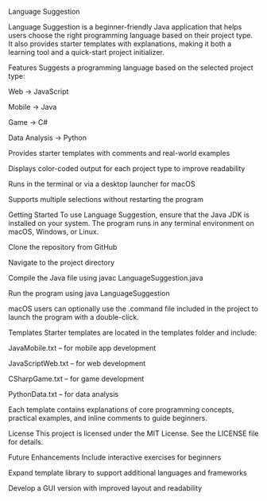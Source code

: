 Language Suggestion


Language Suggestion is a beginner-friendly Java application that helps users choose the right programming language based on their project type. It also provides starter templates with explanations, making it both a learning tool and a quick-start project initializer.

Features
Suggests a programming language based on the selected project type:

Web → JavaScript

Mobile → Java

Game → C#

Data Analysis → Python

Provides starter templates with comments and real-world examples

Displays color-coded output for each project type to improve readability

Runs in the terminal or via a desktop launcher for macOS

Supports multiple selections without restarting the program

Getting Started
To use Language Suggestion, ensure that the Java JDK is installed on your system. The program runs in any terminal environment on macOS, Windows, or Linux.

Clone the repository from GitHub

Navigate to the project directory

Compile the Java file using javac LanguageSuggestion.java

Run the program using java LanguageSuggestion

macOS users can optionally use the .command file included in the project to launch the program with a double-click.

Templates
Starter templates are located in the templates folder and include:

JavaMobile.txt – for mobile app development

JavaScriptWeb.txt – for web development

CSharpGame.txt – for game development

PythonData.txt – for data analysis

Each template contains explanations of core programming concepts, practical examples, and inline comments to guide beginners.

License
This project is licensed under the MIT License. See the LICENSE file for details.

Future Enhancements
Include interactive exercises for beginners

Expand template library to support additional languages and frameworks

Develop a GUI version with improved layout and readability
